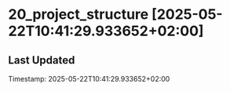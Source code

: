 # 20_project_structure [2025-05-22T10:41:29.933652+02:00]

## Last Updated
Timestamp: 2025-05-22T10:41:29.933652+02:00

